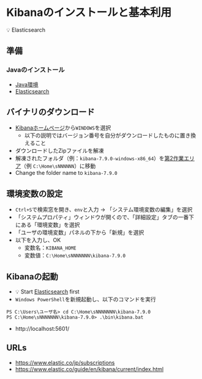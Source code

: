 # Kibanaのインストールと基本利用

:bulb: Elasticsearch

## 準備

### Javaのインストール

- [Java環境](../../pc-java.md)
- [Elasticsearch](1-install.md)
  
## バイナリのダウンロード

- [Kibanaホームページ](https://www.elastic.co/jp/downloads/kibana)から`WINDOWS`を選択
  - 以下の説明ではバージョン番号を自分がダウンロードしたものに置き換えること
- ダウンロードしたZipファイルを解凍
- 解凍されたフォルダ（例：`kibana-7.9.0-windows-x86_64`）を[第2作業エリア](../../pc-workspace.md)（例 `C:\Home\sNNNNNN`）に移動
- Change the folder name to `kibana-7.9.0`

## 環境変数の設定

- `Ctrl+S`で検索窓を開き、`env`と入力 → 「システム環境変数の編集」を選択
- 「システムプロパティ」ウィンドウが開くので、「詳細設定」タブの一番下にある「環境変数」を選択
- 「ユーザの環境変数」パネルの下から「新規」を選択
- 以下を入力し、OK
  - 変数名：`KIBANA_HOME`
  - 変数値：`C:\Home\sNNNNNNN\kibana-7.9.0`

## Kibanaの起動

- :bulb: Start [Elasticsearch](1-install.md) first
- `Windows PowerShell`を新規起動し、以下のコマンドを実行

```
PS C:\Users\ユーザ名> cd C:\Home\sNNNNNNN\kibana-7.9.0
PS C:\Home\sNNNNNNN\kibana-7.9.0> .\bin\kibana.bat
```

- http://localhost:5601/

## URLs

- https://www.elastic.co/jp/subscriptions
- https://www.elastic.co/guide/en/kibana/current/index.html